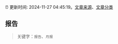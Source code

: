 :alarm_clock: 更新时间: 2024-11-27 04:45:19。[文章来源](/README.md)、[文章分类](/TAGS.md)

## 报告


> 关键字：`报告`、`月报`



